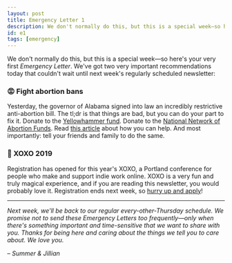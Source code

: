 ```yaml
---
layout: post
title: Emergency Letter 1
description: We don't normally do this, but this is a special week—so here's your very first _Emergency Letter_. We've got two very important recommendations today that couldn't wait until next week's regularly scheduled newsletter.
id: e1
tags: [emergency]
---
```


We don't normally do this, but this is a special week—so here's your very first _Emergency Letter_. We've got two very important recommendations today that couldn't wait until next week's regularly scheduled newsletter:

### 😡 Fight abortion bans

Yesterday, the governor of Alabama signed into law an incredibly restrictive anti-abortion bill. The tl;dr is that things are bad, but you can do your part to fix it. Donate to the [Yellowhammer fund](https://yellowhammerfund.org/). Donate to the [National Network of Abortion Funds](https://abortionfunds.org/need-abortion/). Read [this article](https://www.thecut.com/2019/05/how-to-help-alabama-6-week-abortion-ban-georgia.html) about how you can help. And most importantly: tell your friends and family to do the same.

### 🎉 XOXO 2019

Registration has opened for this year's XOXO, a Portland conference for people who make and support indie work online. XOXO is a very fun and truly magical experience, and if you are reading this newsletter, you would probably love it. Registration ends next week, so [hurry up and apply](https://2019.xoxofest.com/)!

---

_Next week, we'll be back to our regular every-other-Thursday schedule. We promise not to send these Emergency Letters too frequently—only when there's something important and time-sensitive that we want to share with you. Thanks for being here and caring about the things we tell you to care about. We love you._

– _Summer & Jillian_

